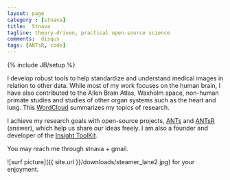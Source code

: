 ```yaml
---
layout: page
category : [stnava]
title:  Stnava
tagline: theory-driven, practical open-source science
comments:  disqus
tags: [ANTsR, code]
---
```

{% include JB/setup %}

I develop robust tools to help standardize and understand medical
images in relation to other data.  While most of my work focuses on
the human brain, I have also contributed to the Allen Brain Atlas,
Waxholm space, non-human primate studies and studies of other organ
systems such as the heart and lung. This
[WordCloud](http://brianavants.files.wordpress.com/2013/05/avants_wordcloud.jpg)
summarizes my topics of research.

I achieve my research goals with open-source projects,
[ANTs](http://www.picsl.upenn.edu/ANTS/) and
[ANTsR](http://www.picsl.upenn.edu/ANTsR/) (answer), which help us
share our ideas freely. I am also a founder and developer of the
[Insight ToolKit](http://www.itk.org).

You may reach me through stnava + gmail. 

![surf picture]({{ site.url }}/downloads/steamer_lane2.jpg) for your enjoyment.
